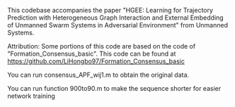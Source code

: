 This codebase accompanies the paper "HGEE: Learning for Trajectory Prediction with Heterogeneous Graph Interaction and External Embedding of Unmanned Swarm Systems in Adversarial Environment" from Unmanned Systems.

Attribution: Some portions of this code are based on the code of "Formation_Consensus_basic". This code can be found at https://github.com/LiHongbo97/Formation_Consensus_basic

You can run consensus_APF_wij1.m to obtain the original data.

You can run function 900to90.m to make the sequence shorter for easier network training
